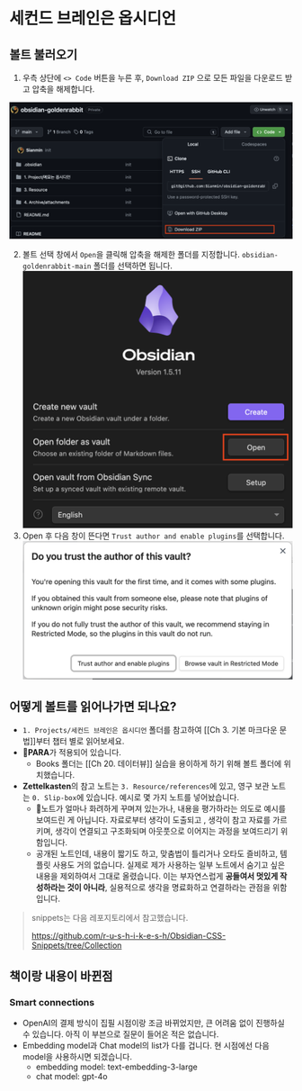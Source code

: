# 세컨드 브레인은 옵시디언

## 볼트 불러오기

1. 우측 상단에 `<> Code` 버튼을 누른 후, `Download ZIP` 으로 모든 파일을 다운로드 받고 압축을 해제합니다.

![|500](4.%20Archive/attachments/code%20download.png)

2. 볼트 선택 창에서 `Open`을 클릭해 압축을 해제한 폴더를 지정합니다. `obsidian-goldenrabbit-main` 폴더를 선택하면 됩니다.
![|500](4.%20Archive/attachments/vault%20open.png)
3. Open 후 다음 창이 뜬다면 `Trust author and enable plugins`를 선택합니다.
![|500](4.%20Archive/attachments/trustvault.png)
## 어떻게 볼트를 읽어나가면 되나요?
- `1. Projects/세컨드 브레인은 옵시디언` 폴더를 참고하여 [[Ch 3. 기본 마크다운 문법]]부터 챕터 별로 읽어보세요.
- **PARA**가 적용되어 있습니다.
	- Books 폴더는 [[Ch 20. 데이터뷰]] 실습을 용이하게 하기 위해 볼트 폴더에 위치했습니다.
- **Zettelkasten**의 참고 노트는 `3. Resource/references`에 있고, 영구 보관 노트는 `0. Slip-box`에 있습니다. 예시로 몇 가지 노트를 넣어놨습니다.
	- 노트가 얼마나 화려하게 꾸며져 있는가나, 내용을 평가하라는 의도로 예시를 보여드린 게 아닙니다. 자료로부터 생각이 도출되고 , 생각이 참고 자료를 가르키며, 생각이 연결되고 구조화되며 아웃풋으로 이어지는 과정을 보여드리기 위함입니다.
	- 공개된 노트인데, 내용이 짧기도 하고, 맞춤법이 틀리거나 오타도 즐비하고, 템플릿 사용도 거의 없습니다. 실제로 제가 사용하는 일부 노트에서 숨기고 싶은 내용을 제외하여서 그대로 올렸습니다. 이는 부자연스럽게 **공들여서 멋있게 작성하라는 것이 아니라**, 실용적으로 생각을 명료화하고 연결하라는 관점을 위함입니다.

> snippets는 다음 레포지토리에서 참고했습니다.
> 
> https://github.com/r-u-s-h-i-k-e-s-h/Obsidian-CSS-Snippets/tree/Collection

## 책이랑 내용이 바뀐점
### Smart connections
- OpenAI의 결제 방식이 집필 시점이랑 조금 바뀌었지만, 큰 어려움 없이 진행하실 수 있습니다. 아직 이 부븐으로 질문이 들어온 적은 없습니다.
- Embedding model과 Chat model의 list가 다를 겁니다. 현 시점에선 다음 model을 사용하시면 되겠습니다.
    - embedding model: text-embedding-3-large
    - chat model: gpt-4o

